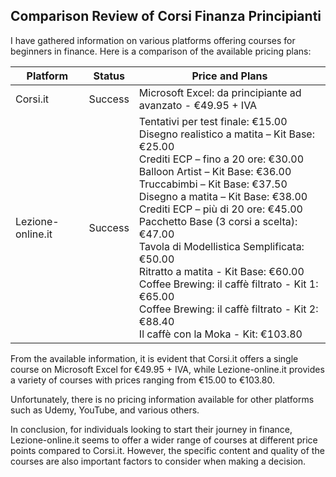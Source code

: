 ## Comparison Review of Corsi Finanza Principianti

I have gathered information on various platforms offering courses for beginners in finance. Here is a comparison of the available pricing plans:

| Platform | Status   | Price and Plans                                  |
|----------|----------|--------------------------------------------------|
| Corsi.it | Success  | Microsoft Excel: da principiante ad avanzato - €49.95 + IVA |
| Lezione-online.it | Success | Tentativi per test finale: €15.00 <br> Disegno realistico a matita – Kit Base: €25.00 <br> Crediti ECP – fino a 20 ore: €30.00 <br> Balloon Artist – Kit Base: €36.00 <br> Truccabimbi – Kit Base: €37.50 <br> Disegno a matita – Kit Base: €38.00 <br> Crediti ECP – più di 20 ore: €45.00 <br> Pacchetto Base (3 corsi a scelta): €47.00 <br> Tavola di Modellistica Semplificata: €50.00 <br> Ritratto a matita - Kit Base: €60.00 <br> Coffee Brewing: il caffè filtrato - Kit 1: €65.00 <br> Coffee Brewing: il caffè filtrato - Kit 2: €88.40 <br> Il caffè con la Moka - Kit: €103.80 |

From the available information, it is evident that Corsi.it offers a single course on Microsoft Excel for €49.95 + IVA, while Lezione-online.it provides a variety of courses with prices ranging from €15.00 to €103.80.

Unfortunately, there is no pricing information available for other platforms such as Udemy, YouTube, and various others.

In conclusion, for individuals looking to start their journey in finance, Lezione-online.it seems to offer a wider range of courses at different price points compared to Corsi.it. However, the specific content and quality of the courses are also important factors to consider when making a decision.